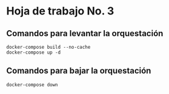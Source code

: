 # Hoja de trabajo No. 3

## Comandos para levantar la orquestación

```
docker-compose build --no-cache
docker-compose up -d
```
## Comandos para bajar la orquestación
```
docker-compose down
```
